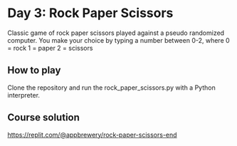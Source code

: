 # Day 3: Rock Paper Scissors

Classic game of rock paper scissors played against a pseudo randomized computer.
You make your choice by typing a number between 0-2, where
0 = rock
1 = paper
2 = scissors

## How to play

Clone the repository and run the rock_paper_scissors.py with a Python interpreter.

## Course solution

https://replit.com/@appbrewery/rock-paper-scissors-end
